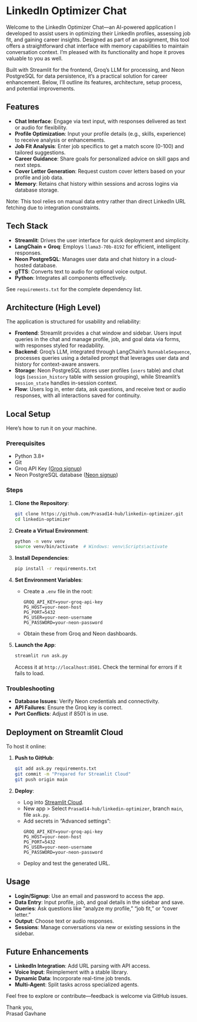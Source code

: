# LinkedIn Optimizer Chat

Welcome to the LinkedIn Optimizer Chat—an AI-powered application I developed to assist users in optimizing their LinkedIn profiles, assessing job fit, and gaining career insights. Designed as part of an assignment, this tool offers a straightforward chat interface with memory capabilities to maintain conversation context. I’m pleased with its functionality and hope it proves valuable to you as well.

Built with Streamlit for the frontend, Groq’s LLM for processing, and Neon PostgreSQL for data persistence, it’s a practical solution for career enhancement. Below, I’ll outline its features, architecture, setup process, and potential improvements.

## Features

- **Chat Interface**: Engage via text input, with responses delivered as text or audio for flexibility.
- **Profile Optimization**: Input your profile details (e.g., skills, experience) to receive analysis or enhancements.
- **Job Fit Analysis**: Enter job specifics to get a match score (0-100) and tailored suggestions.
- **Career Guidance**: Share goals for personalized advice on skill gaps and next steps.
- **Cover Letter Generation**: Request custom cover letters based on your profile and job data.
- **Memory**: Retains chat history within sessions and across logins via database storage.

Note: This tool relies on manual data entry rather than direct LinkedIn URL fetching due to integration constraints.

## Tech Stack

- **Streamlit**: Drives the user interface for quick deployment and simplicity.
- **LangChain + Groq**: Employs `llama3-70b-8192` for efficient, intelligent responses.
- **Neon PostgreSQL**: Manages user data and chat history in a cloud-hosted database.
- **gTTS**: Converts text to audio for optional voice output.
- **Python**: Integrates all components effectively.

See `requirements.txt` for the complete dependency list.

## Architecture (High Level)

The application is structured for usability and reliability:
- **Frontend**: Streamlit provides a chat window and sidebar. Users input queries in the chat and manage profile, job, and goal data via forms, with responses styled for readability.
- **Backend**: Groq’s LLM, integrated through LangChain’s `RunnableSequence`, processes queries using a detailed prompt that leverages user data and history for context-aware answers.
- **Storage**: Neon PostgreSQL stores user profiles (`users` table) and chat logs (`session_history` table with session grouping), while Streamlit’s `session_state` handles in-session context.
- **Flow**: Users log in, enter data, ask questions, and receive text or audio responses, with all interactions saved for continuity.

## Local Setup

Here’s how to run it on your machine.

### Prerequisites
- Python 3.8+
- Git
- Groq API Key ([Groq signup](https://groq.com))
- Neon PostgreSQL database ([Neon signup](https://neon.tech))

### Steps
1. **Clone the Repository**:
   ```bash
   git clone https://github.com/Prasad14-hub/linkedin-optimizer.git
   cd linkedin-optimizer
   ```

2. **Create a Virtual Environment**:
   ```bash
   python -m venv venv
   source venv/bin/activate  # Windows: venv\Scripts\activate
   ```

3. **Install Dependencies**:
   ```bash
   pip install -r requirements.txt
   ```

4. **Set Environment Variables**:
   - Create a `.env` file in the root:
     ```
     GROQ_API_KEY=your-groq-api-key
     PG_HOST=your-neon-host
     PG_PORT=5432
     PG_USER=your-neon-username
     PG_PASSWORD=your-neon-password
     ```
   - Obtain these from Groq and Neon dashboards.

5. **Launch the App**:
   ```bash
   streamlit run ask.py
   ```
   Access it at `http://localhost:8501`. Check the terminal for errors if it fails to load.

### Troubleshooting
- **Database Issues**: Verify Neon credentials and connectivity.
- **API Failures**: Ensure the Groq key is correct.
- **Port Conflicts**: Adjust if 8501 is in use.

## Deployment on Streamlit Cloud

To host it online:
1. **Push to GitHub**:
   ```bash
   git add ask.py requirements.txt
   git commit -m "Prepared for Streamlit Cloud"
   git push origin main
   ```

2. **Deploy**:
   - Log into [Streamlit Cloud](https://streamlit.io/cloud).
   - New app > Select `Prasad14-hub/linkedin-optimizer`, branch `main`, file `ask.py`.
   - Add secrets in “Advanced settings”:
     ```
     GROQ_API_KEY=your-groq-api-key
     PG_HOST=your-neon-host
     PG_PORT=5432
     PG_USER=your-neon-username
     PG_PASSWORD=your-neon-password
     ```
   - Deploy and test the generated URL.

## Usage

- **Login/Signup**: Use an email and password to access the app.
- **Data Entry**: Input profile, job, and goal details in the sidebar and save.
- **Queries**: Ask questions like “analyze my profile,” “job fit,” or “cover letter.”
- **Output**: Choose text or audio responses.
- **Sessions**: Manage conversations via new or existing sessions in the sidebar.

## Future Enhancements

- **LinkedIn Integration**: Add URL parsing with API access.
- **Voice Input**: Reimplement with a stable library.
- **Dynamic Data**: Incorporate real-time job trends.
- **Multi-Agent**: Split tasks across specialized agents.

Feel free to explore or contribute—feedback is welcome via GitHub issues.

Thank you,  
Prasad Gavhane
